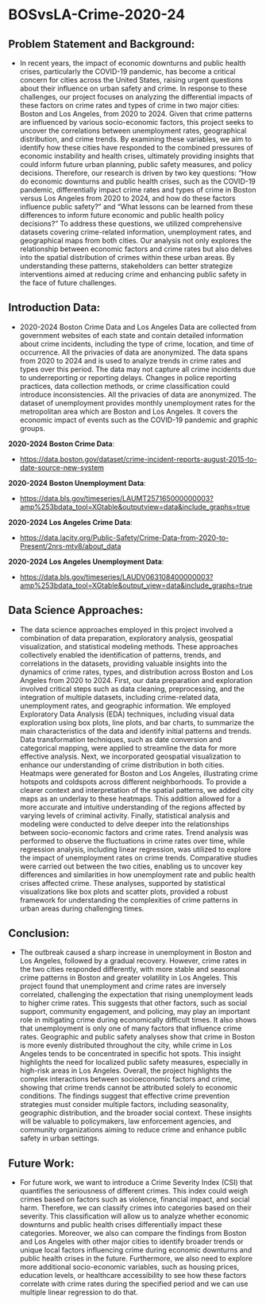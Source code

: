 # BOSvsLA-Crime-2020-24
## Problem Statement and Background:
- In recent years, the impact of economic downturns and public health crises, particularly the COVID-19 pandemic, has become a critical concern for cities across the United States, raising urgent questions about their influence on urban safety and crime. In response to these challenges, our project focuses on analyzing the differential impacts of these factors on crime rates and types of crime in two major cities: Boston and Los Angeles, from 2020 to 2024. Given that crime patterns are influenced by various socio-economic factors, this project seeks to uncover the correlations between unemployment rates, geographical distribution, and crime trends. By examining these variables, we aim to identify how these cities have responded to the combined pressures of economic instability and health crises, ultimately providing insights that could inform future urban planning, public safety measures, and policy decisions. Therefore, our research is driven by two key questions: “How do economic downturns and public health crises, such as the COVID-19 pandemic, differentially impact crime rates and types of crime in Boston versus Los Angeles from 2020 to 2024, and how do these factors influence public safety?” and “What lessons can be learned from these differences to inform future economic and public health policy decisions?” To address these questions, we utilized comprehensive datasets covering crime-related information, unemployment rates, and geographical maps from both cities. Our analysis not only explores the relationship between economic factors and crime rates but also delves into the spatial distribution of crimes within these urban areas. By understanding these patterns, stakeholders can better strategize interventions aimed at reducing crime and enhancing public safety in the face of future challenges.

## Introduction Data:
- 2020-2024 Boston Crime Data and Los Angeles Data are collected from government websites of each state and contain detailed information about crime incidents, including the type of crime, location, and time of occurrence. All the privacies of data are anonymized. The data spans from 2020 to 2024 and is used to analyze trends in crime rates and types over this period. The data may not capture all crime incidents due to underreporting or reporting delays. Changes in police reporting practices, data collection methods, or crime classification could introduce inconsistencies. All the privacies of data are anonymized. The dataset of unemployment provides monthly unemployment rates for the metropolitan area which are Boston and Los Angeles. It covers the economic impact of events such as the COVID-19 pandemic and graphic groups.

**2020-2024 Boston Crime Data**:
- https://data.boston.gov/dataset/crime-incident-reports-august-2015-to-date-source-new-system

**2020-2024 Boston Unemployment Data**:
- https://data.bls.gov/timeseries/LAUMT257165000000003?amp%253bdata_tool=XGtable&outputview=data&include_graphs=true

**2020-2024 Los Angeles Crime Data**:
- https://data.lacity.org/Public-Safety/Crime-Data-from-2020-to-Present/2nrs-mtv8/about_data

**2020-2024 Los Angeles Unemployment Data**:
- https://data.bls.gov/timeseries/LAUDV063108400000003?amp%253bdata_tool=XGtable&output_view=data&include_graphs=true

## Data Science Approaches:
- The data science approaches employed in this project involved a combination of data preparation, exploratory analysis, geospatial visualization, and statistical modeling methods. These approaches collectively enabled the identification of patterns, trends, and correlations in the datasets, providing valuable insights into the dynamics of crime rates, types, and distribution across Boston and Los Angeles from 2020 to 2024. First, our data preparation and exploration involved critical steps such as data cleaning, preprocessing, and the integration of multiple datasets, including crime-related data, unemployment rates, and geographic information. We employed Exploratory Data Analysis (EDA) techniques, including visual data exploration using box plots, line plots, and bar charts, to summarize the main characteristics of the data and identify initial patterns and trends. Data transformation techniques, such as date conversion and categorical mapping, were applied to streamline the data for more effective analysis. Next, we incorporated geospatial visualization to enhance our understanding of crime distribution in both cities. Heatmaps were generated for Boston and Los Angeles, illustrating crime hotspots and coldspots across different neighborhoods. To provide a clearer context and interpretation of the spatial patterns, we added city maps as an underlay to these heatmaps. This addition allowed for a more accurate and intuitive understanding of the regions affected by varying levels of criminal activity. Finally, statistical analysis and modeling were conducted to delve deeper into the relationships between socio-economic factors and crime rates. Trend analysis was performed to observe the fluctuations in crime rates over time, while regression analysis, including linear regression, was utilized to explore the impact of unemployment rates on crime trends. Comparative studies were carried out between the two cities, enabling us to uncover key differences and similarities in how unemployment rate and public health crises affected crime. These analyses, supported by statistical visualizations like box plots and scatter plots, provided a robust framework for understanding the complexities of crime patterns in urban areas during challenging times.

## Conclusion:
- The outbreak caused a sharp increase in unemployment in Boston and Los Angeles, followed by a gradual recovery. However, crime rates in the two cities responded differently, with more stable and seasonal crime patterns in Boston and greater volatility in Los Angeles. This project found that unemployment and crime rates are inversely correlated, challenging the expectation
that rising unemployment leads to higher crime rates. This suggests that other factors, such as social support, community engagement, and policing, may play an important role in mitigating crime during economically difficult times. It also shows that unemployment is only one of many factors that influence crime rates. Geographic and public safety analyses show that crime in Boston is more evenly distributed throughout the city, while crime in Los Angeles tends to be concentrated in specific hot spots. This insight highlights the need for localized public safety measures, especially in high-risk areas in Los Angeles. Overall, the project highlights the complex interactions between socioeconomic factors and crime, showing that crime trends cannot be attributed solely to economic conditions. The findings suggest that effective crime prevention strategies must consider multiple factors, including seasonality, geographic distribution, and the broader
social context. These insights will be valuable to policymakers, law enforcement agencies, and community organizations aiming to reduce crime and enhance public safety in urban settings.

## Future Work:
- For future work, we want to introduce a Crime Severity Index (CSI) that quantifies the seriousness of different crimes. This index could weigh crimes based on factors such as violence, financial impact, and social harm. Therefore, we can classify crimes into categories based on their severity. This classification will allow us to analyze whether economic downturns and public health crises differentially impact these categories. Moreover, we also can compare the findings from Boston and Los Angeles with other major cities to identify broader trends or unique local
factors influencing crime during economic downturns and public health crises in the future. Furthermore, we also need to explore more additional socio-economic variables, such as housing prices, education levels, or healthcare accessibility to see how these factors correlate with crime rates during the specified period and we can use multiple linear regression to do that.


